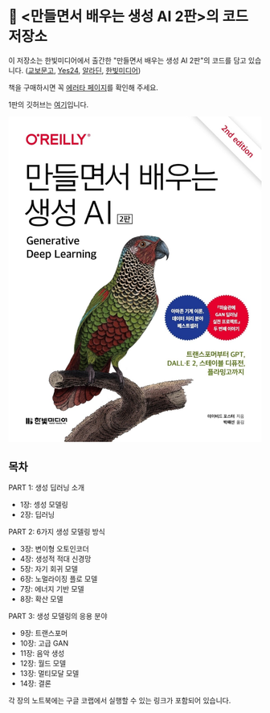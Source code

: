 # 🦜 <만들면서 배우는 생성 AI 2판>의 코드 저장소

이 저장소는 한빛미디어에서 출간한 "만들면서 배우는 생성 AI 2판"의 코드를 담고 있습니다. ([교보문고](https://product.kyobobook.co.kr/detail/S000208953342), [Yes24](https://www.yes24.com/Product/Goods/122338458), [알라딘](https://www.aladin.co.kr/shop/wproduct.aspx?ItemId=324278784), [한빛미디어](https://www.hanbit.co.kr/media/books/book_view.html?p_code=B6550508630))

책을 구매하시면 꼭 [에러타 페이지](https://tensorflow.blog/gen-dl-2/)를 확인해 주세요.

1판의 깃허브는 [여기](https://github.com/rickiepark/GDL_code/)입니다.

<img src="cover.jpeg" width=600>

## 목차
PART 1: 생성 딥러닝 소개
* 1장: 셍성 모델링
* 2장: 딥러닝

PART 2: 6가지 생성 모델링 방식
* 3장: 변이형 오토인코더
* 4장: 생성적 적대 신경망
* 5장: 자기 회귀 모델
* 6장: 노멀라이징 플로 모델
* 7장: 에너지 기반 모델
* 8장: 확산 모델

PART 3: 생성 모델링의 응용 분야
* 9장: 트랜스포머
* 10장: 고급 GAN
* 11장: 음악 생성
* 12장: 월드 모델
* 13장: 멀티모달 모델
* 14장: 결론

각 장의 노트북에는 구글 코랩에서 실행할 수 있는 링크가 포함되어 있습니다.
